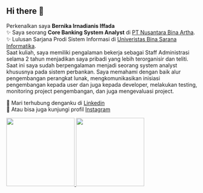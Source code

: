 ## Hi there 👋

<!--
**BernikaIffada/BernikaIffada** is a ✨ _special_ ✨ repository because its `README.md` (this file) appears on your GitHub profile.

Here are some ideas to get you started:

- 🔭 I’m currently working on ...
- 🌱 I’m currently learning ...
- 👯 I’m looking to collaborate on ...
- 🤔 I’m looking for help with ...
- 💬 Ask me about ...
- 📫 How to reach me: ...
- 😄 Pronouns: ...
- ⚡ Fun fact: ...
-->

Perkenalkan saya **Bernika Irnadianis Iffada**\
✨ Saya seorang **Core Banking System Analyst** di [PT Nusantara Bina Artha](https://nbagroup.co.id/).\
✨ Lulusan Sarjana Prodi Sistem Informasi di [Univeristas Bina Sarana Informatika](https://www.bsi.ac.id/ubsi/index.js).\
Saat kuliah, saya memiliki pengalaman bekerja sebagai Staff Administrasi selama 2 tahun menjadikan saya pribadi yang lebih terorganisir dan teliti. Saat ini saya sudah berpengalaman menjadi seorang system analyst khususnya pada sistem perbankan. Saya memahami dengan baik alur pengembangan perangkat lunak, mengkomunikasikan inisiasi pengembangan kepada user dan juga kepada developer, melakukan testing, monitoring project pengembangan, dan juga mengevaluasi project.


💬 Mari terhubung denganku di [Linkedin](http://www.linkedin.com/in/bernika-iffada-b6585a221)\
 👯 Atau bisa juga kunjungi profil [Instagram](https://www.instagram.com/bernika_iffada/)  


<p>
<a href="https://github.com/BernikaIffada">
  <img height="180em" src="https://github-readme-stats-eight-theta.vercel.app/api?username=BernikaIffada&show_icons=true&theme=algolia&include_all_commits=true&count_private=true"/>
  <img height="180em" src="https://github-readme-stats-eight-theta.vercel.app/api/top-langs/?username=BernikaIffada&layout=compact&langs_count=8&theme=algolia"/>
</a>
</p>
